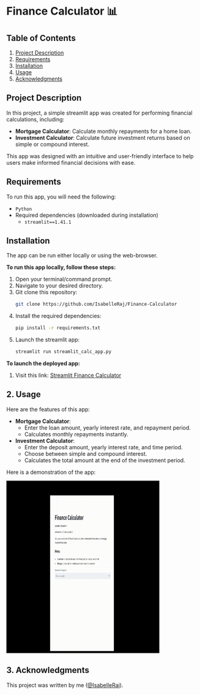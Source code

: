 # Finance Calculator 📊

## Table of Contents
1. [Project Description](#project-description)
2. [Requirements](#requirements)
3. [Installation](#installation)
4. [Usage](#usage)
5. [Acknowledgments](#acknowledgement)

## Project Description

In this project, a simple streamlit app was created for performing financial calculations, including:
- **Mortgage Calculator**: Calculate monthly repayments for a home loan.
- **Investment Calculator**: Calculate future investment returns based on simple or compound interest.

This app was designed with an intuitive and user-friendly interface to help users make informed financial decisions with ease.

## Requirements
To run this app, you will need the following:
- `Python`
- Required dependencies (downloaded during installation)
  - `streamlit==1.41.1`
    
## Installation
The app can be run either locally or using the web-browser.

**To run this app locally, follow these steps:**
1. Open your terminal/command prompt.
2. Navigate to your desired directory.
3. Git clone this repository:
   ```bash
   git clone https://github.com/IsabelleRaj/Finance-Calculator
   ```
4. Install the required dependencies:
   ```bash
   pip install -r requirements.txt
   ```
5. Launch the streamlit app:
   ```bash
   streamlit run streamlit_calc_app.py
   ```

**To launch the deployed app:**
1. Visit this link: [Streamlit Finance Calculator](https://finance-calculator-isabelleraj.streamlit.app/)

## 2. Usage
Here are the features of this app:
- **Mortgage Calculator**:
  - Enter the loan amount, yearly interest rate, and repayment period.
  - Calculates monthly repayments instantly.
- **Investment Calculator**:
  - Enter the deposit amount, yearly interest rate, and time period.
  - Choose between simple and compound interest.
  - Calculates the total amount at the end of the investment period.
 
Here is a demonstration of the app:

<img src="calc_app_demo.gif" width="400" height="450">

## 3. Acknowledgments
This project was written by me ([@IsabelleRaj](https://github.com/IsabelleRaj)).
